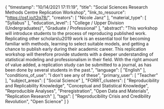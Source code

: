 {
    "timestamp": "10/14/2021 17:11:19",
    "title": "Social Sciences Research Methods Centre Replication Workshop",
    "link_to_resource": "https://osf.io/t2q78/",
    "creators": [
        "Nicole Janz"
    ],
    "material_type": [
        "Syllabus"
    ],
    "education_level": [
        "College / Upper Division (Undergraduates)",
        "Graduate / Professional"
    ],
    "abstract": "This workshop will   introduce   students   to   the   process   of   reproducing   published   work. Replicating  other  scholars\u2019  work  is  an  essential  tool for becoming familiar  with  methods, learning to select suitable models, and getting a chance to publish early during their academic career. This replication workshop will therefore provide students with a deeper understanding of statistical modeling and professionalism in their field. With the right amount of value added, a replication study can be submitted to a journal, as has been done by several students in the past.",
    "language": [
        "English"
    ],
    "conditions_of_use": "I don't see any of these",
    "primary_user": [
        "Teacher"
    ],
    "subject_areas": [
        "Social Science"
    ],
    "FORRT_clusters": [
        "Reproducibility and Replicability Knowledge",
        "Conceptual and Statistical Knowledge",
        "Reproducible Analyses",
        "Preregistration",
        "Open Data and Materials",
        "Replication Research"
    ],
    "tags": [
        "Reproducibility Crisis and Credibility Revolution",
        "Open Science"
    ]
}